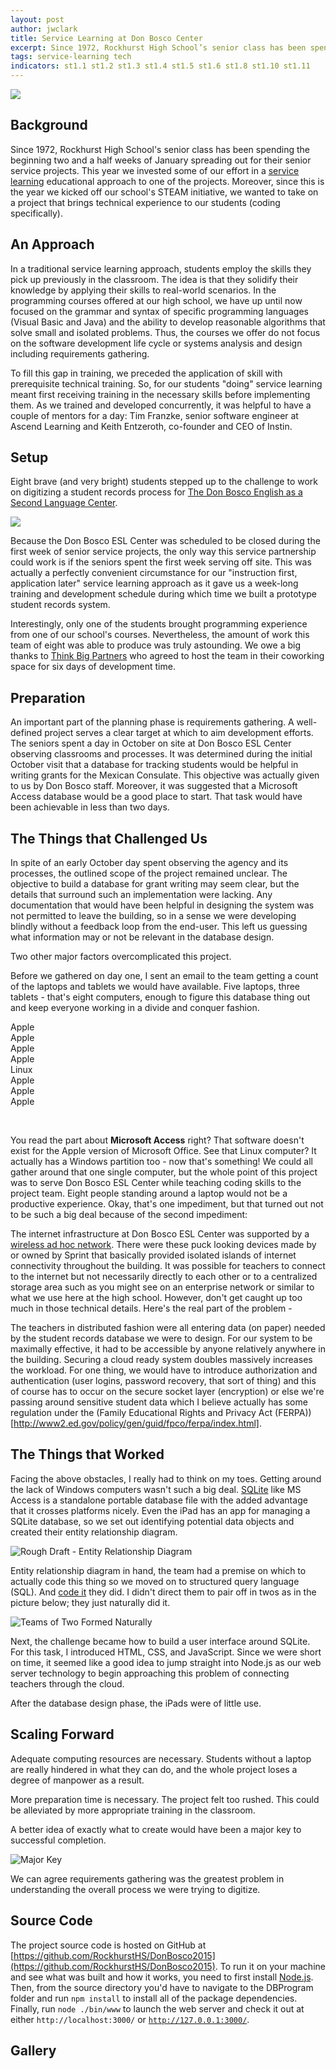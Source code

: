 ```yaml
---
layout: post
author: jwclark
title: Service Learning at Don Bosco Center
excerpt: Since 1972, Rockhurst High School’s senior class has been spending the beginning two and a half weeks of January spreading out for their senior service projects. This year we invested some of our effort in a service learning educational approach to one of the projects. Moreover, since this is the year we kicked off our school’s STEAM initiative, we wanted to take on a project that brings technical experience to our students (coding specifically).
tags: service-learning tech
indicators: st1.1 st1.2 st1.3 st1.4 st1.5 st1.6 st1.8 st1.10 st1.11
---
```

<div class="flex-wrapper">
  <img src="/img/dbesl.jpg">
</div>

## Background

Since 1972, Rockhurst High School's senior class has been spending the beginning two and a half weeks of January spreading out for their senior service projects. This year we invested some of our effort in a [service learning](https://en.wikipedia.org/wiki/Service-learning) educational approach to one of the projects. Moreover, since this is the year we kicked off our school's STEAM initiative, we wanted to take on a project that brings technical experience to our students (coding specifically).

## An Approach

In a traditional service learning approach, students employ the skills they pick up previously in the classroom. The idea is that they solidify their knowledge by applying their skills to real-world scenarios. In the programming courses offered at our high school, we have up until now focused on the grammar and syntax of specific programming languages (Visual Basic and Java) and the ability to develop reasonable algorithms that solve small and isolated problems. Thus, the courses we offer do not focus on the software development life cycle or systems analysis and design including requirements gathering.

To fill this gap in training, we preceded the application of skill with prerequisite technical training. So, for our students "doing" service learning meant first receiving training in the necessary skills before implementing them. As we trained and developed concurrently, it was helpful to have a couple of mentors for a day: Tim Franzke, senior software engineer at Ascend Learning and Keith Entzeroth, co-founder and CEO of Instin.

## Setup

Eight brave (and very bright) students stepped up to the challenge to work on digitizing a student records process for [The Don Bosco English as a Second Language Center](http://donbosco.org/the-don-bosco-english-as-a-second-language-school/).

<div class="flex-wrapper">
  <img src="{{ site.baseurl }}/img/team-of-eight.jpg">
</div>

Because the Don Bosco ESL Center was scheduled to be closed during the first week of senior service projects, the only way this service partnership could work is if the seniors spent the first week serving off site. This was actually a perfectly convenient circumstance for our "instruction first, application later" service learning approach as it gave us a week-long training and development schedule during which time we built a prototype student records system.

Interestingly, only one of the students brought programming experience from one of our school's courses. Nevertheless, the amount of work this team of eight was able to produce was truly astounding. We owe a big thanks to [Think Big Partners](http://thinkbigpartners.com/) who agreed to host the team in their coworking space for six days of development time.

## Preparation

An important part of the planning phase is requirements gathering. A well-defined project serves a clear target at which to aim  development efforts. The seniors spent a day in October on site at Don Bosco ESL Center observing classrooms and processes. It was determined during the initial October visit that a database for tracking students would be helpful in writing grants for the Mexican Consulate. This objective was actually given to us by Don Bosco staff. Moreover, it was suggested that a Microsoft Access database would be a good place to start. That task would have been achievable in less than two days.

## The Things that Challenged Us

In spite of an early October day spent observing the agency and its processes, the outlined scope of the project remained unclear. The objective to build a database for grant writing may seem clear, but the details that surround such an implementation were lacking. Any documentation that would have been helpful in designing the system was not permitted to leave the building, so in a sense we were developing blindly without a feedback loop from the end-user. This left us guessing what information may or not be relevant in the database design.

Two other major factors overcomplicated this project.

Before we gathered on day one, I sent an email to the team getting a count of the laptops and tablets we would have available. Five laptops, three tablets - that's eight computers, enough to figure this database thing out and keep everyone working in a divide and conquer fashion.

<div class="flex bottom">
  <div class="x1">
    <div><img src="/img/osx.jpg" alt=""></div>
    <div class="center">Apple</div>
  </div>
  <div class="x1">
    <div><img src="/img/osx.jpg" alt=""></div>
    <div class="center">Apple</div>
  </div>
  <div class="x1">
    <div><img src="/img/osx.jpg" alt=""></div>
    <div class="center">Apple</div>
  </div>
  <div class="x1">
    <div><img src="/img/osx.jpg" alt=""></div>
    <div class="center">Apple</div>
  </div>
  <div class="x1">
    <div><img src="/img/ubuntu.jpg" alt=""></div>
    <div class="center">Linux</div>
  </div>
  <div class="x1">
    <div><img src="/img/ios.jpg" alt=""></div>
    <div class="center">Apple</div>
  </div>
  <div class="x1">
    <div><img src="/img/ios.jpg" alt=""></div>
    <div class="center">Apple</div>
  </div>
  <div class="x1">
    <div><img src="/img/ios.jpg" alt=""></div>
    <div class="center">Apple</div>
  </div>
</div>
<p>&nbsp;</p>

You read the part about <strong>Microsoft Access</strong> right? That software doesn't exist for the Apple version of Microsoft Office. See that Linux computer? It actually has a Windows partition too - now that's something! We could all gather around that one single computer, but the whole point of this project was to serve Don Bosco ESL Center while teaching coding skills to the project team. Eight people standing around a laptop would not be a productive experience. Okay, that's one impediment, but that turned out not to be such a big deal because of the second impediment:

The internet infrastructure at Don Bosco ESL Center was supported by a [wireless ad hoc network](https://en.wikipedia.org/wiki/Wireless_ad_hoc_network). There were these puck looking devices made by or owned by Sprint that basically provided isolated islands of internet connectivity throughout the building. It was possible for teachers to connect to the internet but not necessarily directly to each other or to a centralized storage area such as you might see on an enterprise network or similar to what we use here at the high school. However, don't get caught up too much in those technical details. Here's the real part of the problem - 

The teachers in distributed fashion were all entering data (on paper) needed by the student records database we were to design. For our system to be maximally effective, it had to be accessible by anyone relatively anywhere in the building. Securing a cloud ready system doubles massively increases the workload. For one thing, we would have to introduce authorization and authentication (user logins, password recovery, that sort of thing) and this of course has to occur on the secure socket layer (encryption) or else we're passing around sensitive student data which I believe actually has some regulation under the (Family Educational Rights and Privacy Act (FERPA))[http://www2.ed.gov/policy/gen/guid/fpco/ferpa/index.html].

## The Things that Worked

Facing the above obstacles, I really had to think on my toes. Getting around the lack of Windows computers wasn't such a big deal. [SQLite](https://www.sqlite.org/) like MS Access is a standalone portable database file with the added advantage that it crosses platforms nicely. Even the iPad has an app for managing a SQLite database, so we set out identifying potential data objects and created their entity relationship diagram.

<div class="flex-wrapper">
  <img src="/img/erd.png" alt="Rough Draft - Entity Relationship Diagram">
</div>

Entity relationship diagram in hand, the team had a premise on which to actually code this thing so we moved on to structured query language (SQL). And [code it](https://github.com/RockhurstHS/DonBosco2015/blob/master/DBProgram/NewDatabase1.sql) they did. I didn't direct them to pair off in twos as in the picture below; they just naturally did it.

<div class="flex-wrapper">
  <img src="/img/dbeslt2.jpg" alt="Teams of Two Formed Naturally">
</div>

Next, the challenge became how to build a user interface around SQLite. For this task, I introduced HTML, CSS, and JavaScript. Since we were short on time, it seemed like a good idea to jump straight into Node.js as our web server technology to begin approaching this problem of connecting teachers through the cloud.

After the database design phase, the iPads were of little use.

## Scaling Forward

Adequate computing resources are necessary. Students without a laptop are really hindered in what they can do, and the whole project loses a degree of manpower as a result.

More preparation time is necessary. The project felt too rushed. This could be alleviated by more appropriate training in the classroom.

A better idea of exactly what to create would have been a major key to successful completion.

<div class="flex-wrapper">
  <img src="/img/majorkey.jpg" alt="Major Key">
</div>

We can agree requirements gathering was the greatest problem in understanding the overall process we were trying to digitize.

## Source Code

The project source code is hosted on GitHub at [https://github.com/RockhurstHS/DonBosco2015](https://github.com/RockhurstHS/DonBosco2015). To run it on your machine and see what was built and how it works, you need to first install [Node.js](https://nodejs.org/). Then, from the source directory you'd have to navigate to the DBProgram folder and run <code>npm install</code> to install all of the package dependencies. Finally, run <code>node ./bin/www</code> to launch the web server and check it out at either <code>http://localhost:3000/</code> or <code>http://127.0.0.1:3000/</code>.

## Gallery

<div class="row">
  <div class="col-xs-3"><a class="image-popup-vertical-fit" href="/img/donboscogallery/IMG_1190.jpg" title=""><img src="/img/donboscogallery/thumbs/IMG_1190.jpg" alt=""></a></div>
  <div class="col-xs-3"><a class="image-popup-vertical-fit" href="/img/donboscogallery/IMG_1240.jpg" title=""><img src="/img/donboscogallery/thumbs/IMG_1240.jpg" alt=""></a></div>
  <div class="col-xs-3"><a class="image-popup-vertical-fit" href="/img/donboscogallery/IMG_1238.jpg" title=""><img src="/img/donboscogallery/thumbs/IMG_1238.jpg" alt=""></a></div>
  <div class="col-xs-3"><a class="image-popup-vertical-fit" href="/img/donboscogallery/IMG_1192.jpg" title=""><img src="/img/donboscogallery/thumbs/IMG_1192.jpg" alt=""></a></div>
</div>
<p>&nbsp;</p>
<div class="row">
  <div class="col-xs-3"><a class="image-popup-vertical-fit" href="/img/donboscogallery/IMG_1194.jpg" title=""><img src="/img/donboscogallery/thumbs/IMG_1194.jpg" alt=""></a></div>
  <div class="col-xs-3"><a class="image-popup-vertical-fit" href="/img/donboscogallery/IMG_1195.jpg" title=""><img src="/img/donboscogallery/thumbs/IMG_1195.jpg" alt=""></a></div>
  <div class="col-xs-3"><a class="image-popup-vertical-fit" href="/img/donboscogallery/IMG_1196.jpg" title=""><img src="/img/donboscogallery/thumbs/IMG_1196.jpg" alt=""></a></div>
  <div class="col-xs-3"><a class="image-popup-vertical-fit" href="/img/donboscogallery/IMG_1197.jpg" title=""><img src="/img/donboscogallery/thumbs/IMG_1197.jpg" alt=""></a></div>
</div>
<p>&nbsp;</p>
<div class="row">
  <div class="col-xs-3"><a class="image-popup-vertical-fit" href="/img/donboscogallery/IMG_1198.jpg" title=""><img src="/img/donboscogallery/thumbs/IMG_1198.jpg" alt=""></a></div>
  <div class="col-xs-3"><a class="image-popup-vertical-fit" href="/img/donboscogallery/IMG_1237.jpg" title=""><img src="/img/donboscogallery/thumbs/IMG_1237.jpg" alt=""></a></div>
  <div class="col-xs-3"><a class="image-popup-vertical-fit" href="/img/donboscogallery/IMG_1200.jpg" title=""><img src="/img/donboscogallery/thumbs/IMG_1200.jpg" alt=""></a></div>
  <div class="col-xs-3"><a class="image-popup-vertical-fit" href="/img/donboscogallery/IMG_1211.jpg" title=""><img src="/img/donboscogallery/thumbs/IMG_1211.jpg" alt=""></a></div>
</div>
<p>&nbsp;</p>
<div class="row">
  <div class="col-xs-3"><a class="image-popup-vertical-fit" href="/img/donboscogallery/IMG_1212.jpg" title=""><img src="/img/donboscogallery/thumbs/IMG_1212.jpg" alt=""></a></div>
  <div class="col-xs-3"><a class="image-popup-vertical-fit" href="/img/donboscogallery/IMG_1213.jpg" title=""><img src="/img/donboscogallery/thumbs/IMG_1213.jpg" alt=""></a></div>
  <div class="col-xs-3"><a class="image-popup-vertical-fit" href="/img/donboscogallery/IMG_1217.jpg" title=""><img src="/img/donboscogallery/thumbs/IMG_1217.jpg" alt=""></a></div>
  <div class="col-xs-3"><a class="image-popup-vertical-fit" href="/img/donboscogallery/IMG_1219.jpg" title=""><img src="/img/donboscogallery/thumbs/IMG_1219.jpg" alt=""></a></div>
</div>
<p>&nbsp;</p>
<div class="row">
  <div class="col-xs-3"><a class="image-popup-vertical-fit" href="/img/donboscogallery/IMG_1193.jpg" title=""><img src="/img/donboscogallery/thumbs/IMG_1193.jpg" alt=""></a></div>
  <div class="col-xs-3"><a class="image-popup-vertical-fit" href="/img/donboscogallery/IMG_1191.jpg" title=""><img src="/img/donboscogallery/thumbs/IMG_1191.jpg" alt=""></a></div>
  <div class="col-xs-3"><a class="image-popup-vertical-fit" href="/img/donboscogallery/IMG_1199.jpg" title=""><img src="/img/donboscogallery/thumbs/IMG_1199.jpg" alt=""></a></div>
  <div class="col-xs-3">&nbsp;</div>
</div>
<p>&nbsp;</p>
<div class="row">
  <div class="col-xs-3"><a class="image-popup-vertical-fit" href="/img/donboscogallery/IMG_1220.jpg" title=""><img src="/img/donboscogallery/thumbs/IMG_1220.jpg" alt=""></a></div>
  <div class="col-xs-3"><a class="image-popup-vertical-fit" href="/img/donboscogallery/IMG_1236.jpg" title=""><img src="/img/donboscogallery/thumbs/IMG_1236.jpg" alt=""></a></div>
  <div class="col-xs-3">&nbsp;</div>
  <div class="col-xs-3">&nbsp;</div>
</div>
